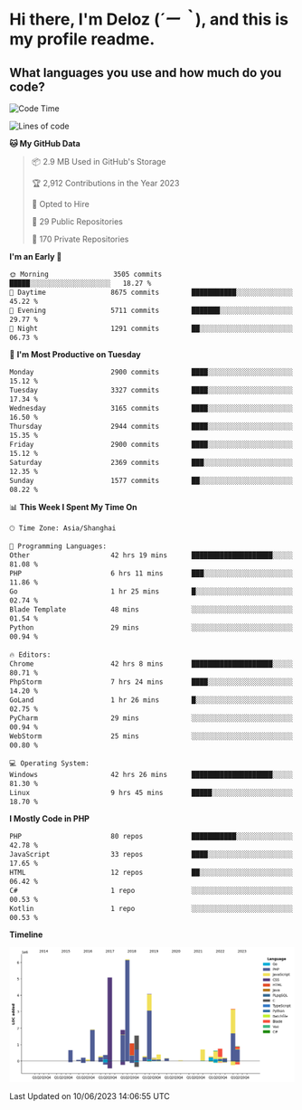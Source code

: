 # **Hi there, I'm Deloz (*´ー｀*), and this is my profile readme.**

## **What languages you use and how much do you code?**

<!--START_SECTION:waka-->
![Code Time](http://img.shields.io/badge/Code%20Time-1%2C661%20hrs%204%20mins-blue)

![Lines of code](https://img.shields.io/badge/From%20Hello%20World%20I%27ve%20Written-31.0%20million%20lines%20of%20code-blue)

**🐱 My GitHub Data** 

> 📦 2.9 MB Used in GitHub's Storage 
 > 
> 🏆 2,912 Contributions in the Year 2023
 > 
> 💼 Opted to Hire
 > 
> 📜 29 Public Repositories 
 > 
> 🔑 170 Private Repositories 
 > 
**I'm an Early 🐤** 

```text
🌞 Morning                3505 commits        █████░░░░░░░░░░░░░░░░░░░░   18.27 % 
🌆 Daytime                8675 commits        ███████████░░░░░░░░░░░░░░   45.22 % 
🌃 Evening                5711 commits        ███████░░░░░░░░░░░░░░░░░░   29.77 % 
🌙 Night                  1291 commits        ██░░░░░░░░░░░░░░░░░░░░░░░   06.73 % 
```
📅 **I'm Most Productive on Tuesday** 

```text
Monday                   2900 commits        ████░░░░░░░░░░░░░░░░░░░░░   15.12 % 
Tuesday                  3327 commits        ████░░░░░░░░░░░░░░░░░░░░░   17.34 % 
Wednesday                3165 commits        ████░░░░░░░░░░░░░░░░░░░░░   16.50 % 
Thursday                 2944 commits        ████░░░░░░░░░░░░░░░░░░░░░   15.35 % 
Friday                   2900 commits        ████░░░░░░░░░░░░░░░░░░░░░   15.12 % 
Saturday                 2369 commits        ███░░░░░░░░░░░░░░░░░░░░░░   12.35 % 
Sunday                   1577 commits        ██░░░░░░░░░░░░░░░░░░░░░░░   08.22 % 
```


📊 **This Week I Spent My Time On** 

```text
🕑︎ Time Zone: Asia/Shanghai

💬 Programming Languages: 
Other                    42 hrs 19 mins      ████████████████████░░░░░   81.08 % 
PHP                      6 hrs 11 mins       ███░░░░░░░░░░░░░░░░░░░░░░   11.86 % 
Go                       1 hr 25 mins        █░░░░░░░░░░░░░░░░░░░░░░░░   02.74 % 
Blade Template           48 mins             ░░░░░░░░░░░░░░░░░░░░░░░░░   01.54 % 
Python                   29 mins             ░░░░░░░░░░░░░░░░░░░░░░░░░   00.94 % 

🔥 Editors: 
Chrome                   42 hrs 8 mins       ████████████████████░░░░░   80.71 % 
PhpStorm                 7 hrs 24 mins       ████░░░░░░░░░░░░░░░░░░░░░   14.20 % 
GoLand                   1 hr 26 mins        █░░░░░░░░░░░░░░░░░░░░░░░░   02.75 % 
PyCharm                  29 mins             ░░░░░░░░░░░░░░░░░░░░░░░░░   00.94 % 
WebStorm                 25 mins             ░░░░░░░░░░░░░░░░░░░░░░░░░   00.80 % 

💻 Operating System: 
Windows                  42 hrs 26 mins      ████████████████████░░░░░   81.30 % 
Linux                    9 hrs 45 mins       █████░░░░░░░░░░░░░░░░░░░░   18.70 % 
```

**I Mostly Code in PHP** 

```text
PHP                      80 repos            ███████████░░░░░░░░░░░░░░   42.78 % 
JavaScript               33 repos            ████░░░░░░░░░░░░░░░░░░░░░   17.65 % 
HTML                     12 repos            ██░░░░░░░░░░░░░░░░░░░░░░░   06.42 % 
C#                       1 repo              ░░░░░░░░░░░░░░░░░░░░░░░░░   00.53 % 
Kotlin                   1 repo              ░░░░░░░░░░░░░░░░░░░░░░░░░   00.53 % 
```



**Timeline**

![Lines of Code chart](https://raw.githubusercontent.com/deloz/deloz/main/assets/bar_graph.png)


 Last Updated on 10/06/2023 14:06:55 UTC
<!--END_SECTION:waka-->
